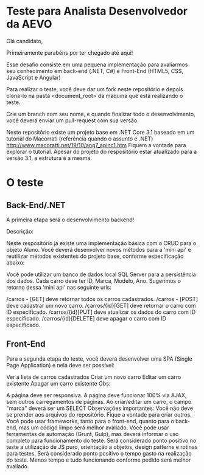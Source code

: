 # Teste para Analista Desenvolvedor da AEVO

Olá candidato,

Primeiramente parabéns por ter chegado até aqui! 

Esse desafio consiste em uma pequena implementação para avaliarmos seu conhecimento em back-end (.NET, C#) e Front-End (HTML5, CSS, JavaScript e Angular)

Para realizar o teste, você deve dar um fork neste repositório e depois clona-lo na pasta <document_root> da máquina que está realizando o teste.

Crie um branch com seu nome, e quando finalizar todo o desenvolvimento, você deverá enviar um pull-request com sua versão.

Neste repositório existe um projeto base em .NET Core 3.1 baseado em um tutorial do Macorrati (referência quando o assunto é .NET) http://www.macoratti.net/19/10/ang7_apinc1.htm 
Fiquem a vontade para explorar o tutorial. Apesar do projeto do respositório estar atualizado para a versão 3.1, a estrutura é a mesma.

# O teste
## Back-End/.NET
A primeira etapa será o desenvolvimento backend!

Descrição:

Neste respositório já existe uma implementação básica com o CRUD para o objeto Aluno.
Você deverá desenvolver novos métodos para a 'mini api' e reutilizar métodos existentes do projeto base, conforme especificação abaixo:


Você pode utilizar um banco de dados local SQL Server para a persistência dos dados.
Cada carro deve ter ID, Marca, Modelo, Ano.
Sugerimos o retorno dessa 'mini api' nas seguinte urls:

/carros - [GET] deve retornar todos os carros cadastrados.
/carros - [POST] deve cadastrar um novo carro.
/carros/{id}[GET] deve retornar o carro com ID especificado.
/carros/{id}[PUT] deve atualizar os dados do carro com ID especificado.
/carros/{id}[DELETE] deve apagar o carro com ID especificado.


## Front-End
Para a segunda etapa do teste, você deverá desenvolver uma SPA (Single Page Application) e nela deve ser possível:

Ver a lista de carros cadastrados
Criar um novo carro
Editar um carro existente
Apagar um carro existente
Obs:

A página deve ser responsiva.
A página deve funcionar 100% via AJAX, sem outros carregamentos de páginas.
Ao criar/editar um carro, o campo "marca" deverá ser um SELECT
Observações importantes:
Você não deve se prender aos arquivos do repositório. Fique a vontade para criar outros.
Você pode usar frameworks, tanto para o front-end, quanto para o back-end, mas um código limpo será melhor avaliado.
Você pode usar ferramentas de automação (Grunt, Gulp), mas deverá informar o uso completo para funcionamento do teste.
Será considerado ponto positivo no teste a utilização de JS puro, orientação a objetos, design patterns e rotinas para testes.
Será considerado ponto positivo o tempo gasto na realização do teste. Menos tempo e tudo funcionando conforme pedido será melhor avaliado.



